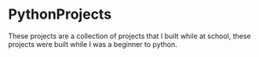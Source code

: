 # PythonProjects
These projects are a collection of projects that I built while at school, these projects were built while I was a beginner to python.
